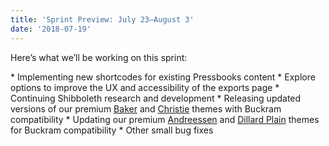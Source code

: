 ```yaml
---
title: 'Sprint Preview: July 23–August 3'
date: '2018-07-19'
---
```


Here’s what we’ll be working on this sprint:

\* Implementing new shortcodes for existing Pressbooks content \* Explore options to
improve the UX and accessibility of the exports page \* Continuing Shibboleth research and
development \* Releasing updated versions of our premium
[Baker](https://pressbooks.com/themes/pressbooks-baker) and
[Christie](https://pressbooks.com/themes/pressbooks-christie) themes with Buckram
compatibility \* Updating our premium
[Andreessen](https://pressbooks.com/themes/pressbooks-andreessen) and
[Dillard Plain](https://pressbooks.com/themes/pressbooks-dillardplain) themes for Buckram
compatibility \* Other small bug fixes
